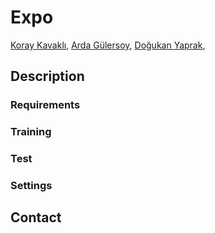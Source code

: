 # Expo
[Koray Kavaklı](https://scholar.google.com.tr/citations?user=rn6XtO4AAAAJ&hl=en&oi=ao/),
[Arda Gülersoy](https://scholar.google.com/citations?user=Q7ImQTkAAAAJ&hl=en/),
[Doğukan Yaprak](https://scholar.google.com.tr/citations?user=rn6XtO4AAAAJ&hl=en&oi=ao/),


## Description


### Requirements

### Training

### Test

### Settings

## Contact



